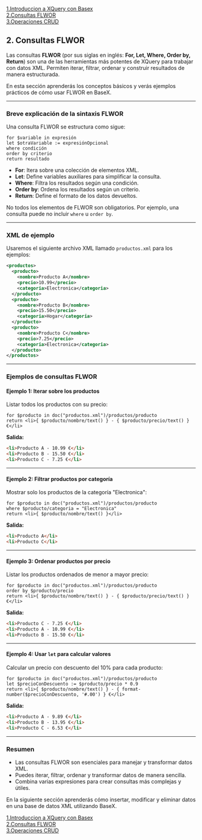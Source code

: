 [1.Introduccion a XQuery con Basex](./LM0601_introBaseX.md)    
[2.Consultas FLWOR](LM0602_FLWOR.md)  
[3.Operaciones CRUD](LM0603_CRUD.md)

## 2. Consultas FLWOR

Las consultas **FLWOR** (por sus siglas en inglés: **For, Let, Where, Order by, Return**) son una de las herramientas más potentes de XQuery para trabajar con datos XML. Permiten iterar, filtrar, ordenar y construir resultados de manera estructurada.

En esta sección aprenderás los conceptos básicos y verás ejemplos prácticos de cómo usar FLWOR en BaseX.

---

### **Breve explicación de la sintaxis FLWOR**
Una consulta FLWOR se estructura como sigue:

```xquery
for $variable in expresión
let $otraVariable := expresiónOpcional
where condición
order by criterio
return resultado
```

- **For**: Itera sobre una colección de elementos XML.
- **Let**: Define variables auxiliares para simplificar la consulta.
- **Where**: Filtra los resultados según una condición.
- **Order by**: Ordena los resultados según un criterio.
- **Return**: Define el formato de los datos devueltos.

No todos los elementos de FLWOR son obligatorios. Por ejemplo, una consulta puede no incluir `where` u `order by`.

---

### **XML de ejemplo**
Usaremos el siguiente archivo XML llamado `productos.xml` para los ejemplos:

```xml
<productos>
  <producto>
    <nombre>Producto A</nombre>
    <precio>10.99</precio>
    <categoria>Electronica</categoria>
  </producto>
  <producto>
    <nombre>Producto B</nombre>
    <precio>15.50</precio>
    <categoria>Hogar</categoria>
  </producto>
  <producto>
    <nombre>Producto C</nombre>
    <precio>7.25</precio>
    <categoria>Electronica</categoria>
  </producto>
</productos>
```

---

### **Ejemplos de consultas FLWOR**

#### **Ejemplo 1: Iterar sobre los productos**
Listar todos los productos con su precio:

```xquery
for $producto in doc("productos.xml")/productos/producto
return <li>{ $producto/nombre/text() } - { $producto/precio/text() } €</li>
```

**Salida:**
```html
<li>Producto A - 10.99 €</li>
<li>Producto B - 15.50 €</li>
<li>Producto C - 7.25 €</li>
```

---

#### **Ejemplo 2: Filtrar productos por categoría**
Mostrar solo los productos de la categoría "Electronica":

```xquery
for $producto in doc("productos.xml")/productos/producto
where $producto/categoria = "Electronica"
return <li>{ $producto/nombre/text() }</li>
```

**Salida:**
```html
<li>Producto A</li>
<li>Producto C</li>
```

---

#### **Ejemplo 3: Ordenar productos por precio**
Listar los productos ordenados de menor a mayor precio:

```xquery
for $producto in doc("productos.xml")/productos/producto
order by $producto/precio
return <li>{ $producto/nombre/text() } - { $producto/precio/text() } €</li>
```

**Salida:**
```html
<li>Producto C - 7.25 €</li>
<li>Producto A - 10.99 €</li>
<li>Producto B - 15.50 €</li>
```

---

#### **Ejemplo 4: Usar `let` para calcular valores**
Calcular un precio con descuento del 10% para cada producto:

```xquery
for $producto in doc("productos.xml")/productos/producto
let $precioConDescuento := $producto/precio * 0.9
return <li>{ $producto/nombre/text() } - { format-number($precioConDescuento, '#.00') } €</li>
```

**Salida:**
```html
<li>Producto A - 9.89 €</li>
<li>Producto B - 13.95 €</li>
<li>Producto C - 6.53 €</li>
```

---

### **Resumen**
- Las consultas FLWOR son esenciales para manejar y transformar datos XML.
- Puedes iterar, filtrar, ordenar y transformar datos de manera sencilla.
- Combina varias expresiones para crear consultas más complejas y útiles.

En la siguiente sección aprenderás cómo insertar, modificar y eliminar datos en una base de datos XML utilizando BaseX.

[1.Introduccion a XQuery con Basex](./LM0601_introBaseX.md)    
[2.Consultas FLWOR](LM0602_FLWOR.md)  
[3.Operaciones CRUD](LM0603_CRUD.md)